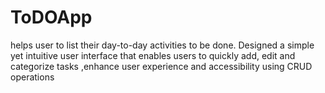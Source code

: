 # ToDOApp
helps user to list their day-to-day activities to be done. Designed a simple yet intuitive user interface that enables users to quickly add, edit and categorize tasks ,enhance  user experience and accessibility using CRUD operations

